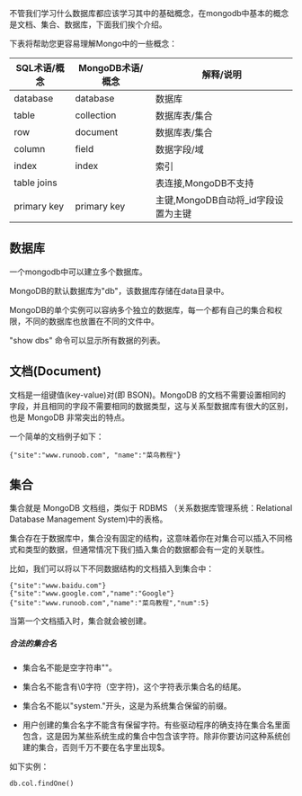 不管我们学习什么数据库都应该学习其中的基础概念，在mongodb中基本的概念是文档、集合、数据库，下面我们挨个介绍。

下表将帮助您更容易理解Mongo中的一些概念：

SQL术语/概念 | MongoDB术语/概念 | 解释/说明
---|---|---
database |database |	数据库
table | collection|		数据库表/集合
row |document|数据库表/集合
column |field |	数据字段/域
index |index |	索引
table joins | |	表连接,MongoDB不支持
primary key |primary key |	主键,MongoDB自动将_id字段设置为主键	


## 数据库
一个mongodb中可以建立多个数据库。

MongoDB的默认数据库为"db"，该数据库存储在data目录中。

MongoDB的单个实例可以容纳多个独立的数据库，每一个都有自己的集合和权限，不同的数据库也放置在不同的文件中。

"show dbs" 命令可以显示所有数据的列表。

## 文档(Document)
文档是一组键值(key-value)对(即 BSON)。MongoDB 的文档不需要设置相同的字段，并且相同的字段不需要相同的数据类型，这与关系型数据库有很大的区别，也是 MongoDB 非常突出的特点。

一个简单的文档例子如下：
```
{"site":"www.runoob.com", "name":"菜鸟教程"}
```

## 集合
集合就是 MongoDB 文档组，类似于 RDBMS （关系数据库管理系统：Relational Database Management System)中的表格。

集合存在于数据库中，集合没有固定的结构，这意味着你在对集合可以插入不同格式和类型的数据，但通常情况下我们插入集合的数据都会有一定的关联性。

比如，我们可以将以下不同数据结构的文档插入到集合中：
```
{"site":"www.baidu.com"}
{"site":"www.google.com","name":"Google"}
{"site":"www.runoob.com","name":"菜鸟教程","num":5}
```
当第一个文档插入时，集合就会被创建。

##### 合法的集合名

- 集合名不能是空字符串""。

- 集合名不能含有\0字符（空字符)，这个字符表示集合名的结尾。

- 集合名不能以"system."开头，这是为系统集合保留的前缀。

- 用户创建的集合名字不能含有保留字符。有些驱动程序的确支持在集合名里面包含，这是因为某些系统生成的集合中包含该字符。除非你要访问这种系统创建的集合，否则千万不要在名字里出现$。　

如下实例：
```
db.col.findOne()
```
